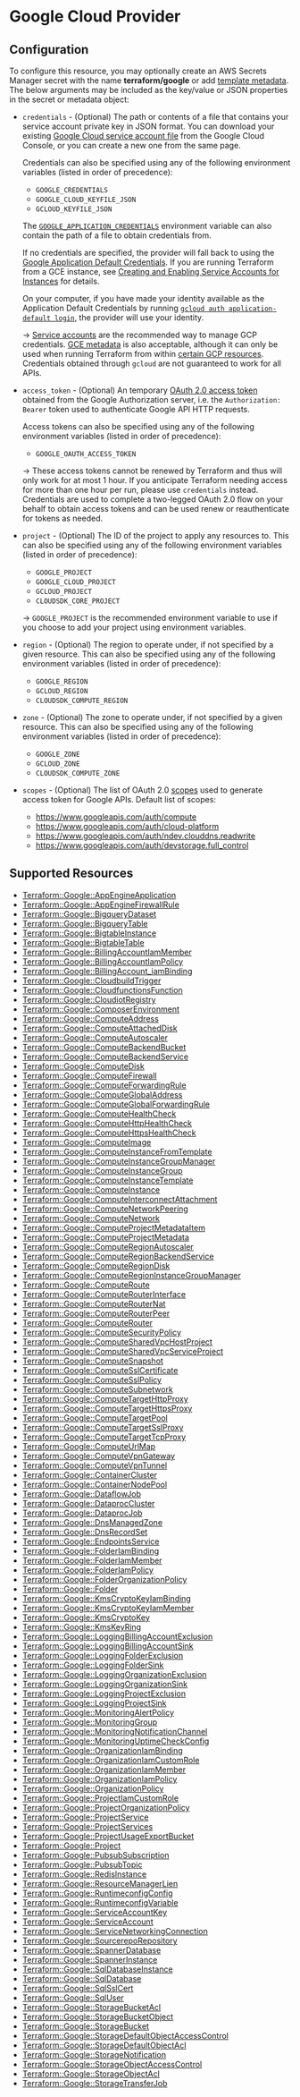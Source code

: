 # Google Cloud Provider

## Configuration

To configure this resource, you may optionally create an AWS Secrets Manager secret with the name **terraform/google** or add [template metadata](https://github.com/iann0036/tf-cfn-provider/blob/master/examples/metadata.yaml). The below arguments may be included as the key/value or JSON properties in the secret or metadata object:

* `credentials` - (Optional) The path or contents of a file that contains your
  service account private key in JSON format. You can download your existing
  [Google Cloud service account file] from the Google Cloud Console, or you can
  create a new one from the same page.

  Credentials can also be specified using any of the following environment
  variables (listed in order of precedence):

    * `GOOGLE_CREDENTIALS`
    * `GOOGLE_CLOUD_KEYFILE_JSON`
    * `GCLOUD_KEYFILE_JSON`

  The [`GOOGLE_APPLICATION_CREDENTIALS`][adc]
  environment variable can also contain the path of a file to obtain credentials
  from.

  If no credentials are specified, the provider will fall back to using the
  [Google Application Default Credentials][adc].
  If you are running Terraform from a GCE instance, see [Creating and Enabling
  Service Accounts for Instances][gce-service-account] for details.

  On your computer, if you have made your identity available as the
  Application Default Credentials by running [`gcloud auth application-default
  login`][gcloud adc], the provider will use your identity.

  -> [Service accounts][service accounts] are the recommended way
  to manage GCP credentials. [GCE metadata] is also acceptable, although it can
  only be used when running Terraform from within [certain GCP resources](https://cloud.google.com/docs/authentication/production#obtaining_credentials_on_compute_engine_kubernetes_engine_app_engine_flexible_environment_and_cloud_functions).
  Credentials obtained through `gcloud` are not guaranteed to work for all APIs.

* `access_token` - (Optional) An temporary [OAuth 2.0 access token](https://developers.google.com/identity/protocols/OAuth2)
  obtained from the Google Authorization server, i.e. the
  `Authorization: Bearer` token used to authenticate Google API HTTP requests.

  Access tokens can also be specified using any of the following environment
  variables (listed in order of precedence):

    * `GOOGLE_OAUTH_ACCESS_TOKEN`

  -> These access tokens cannot be renewed by Terraform and thus will only work for at most 1 hour. If you anticipate Terraform needing access for more than one hour per run, please use `credentials` instead. Credentials are used to complete a two-legged OAuth 2.0 flow on your behalf to obtain access tokens and can be used renew or reauthenticate for tokens as needed.

* `project` - (Optional) The ID of the project to apply any resources to.  This
  can also be specified using any of the following environment variables (listed
  in order of precedence):

    * `GOOGLE_PROJECT`
    * `GOOGLE_CLOUD_PROJECT`
    * `GCLOUD_PROJECT`
    * `CLOUDSDK_CORE_PROJECT`

    -> `GOOGLE_PROJECT` is the recommended environment variable to use if
    you choose to add your project using environment variables.

* `region` - (Optional) The region to operate under, if not specified by a given resource.
  This can also be specified using any of the following environment variables (listed in order of
  precedence):

    * `GOOGLE_REGION`
    * `GCLOUD_REGION`
    * `CLOUDSDK_COMPUTE_REGION`

* `zone` - (Optional) The zone to operate under, if not specified by a given resource.
  This can also be specified using any of the following environment variables (listed in order of
  precedence):

    * `GOOGLE_ZONE`
    * `GCLOUD_ZONE`
    * `CLOUDSDK_COMPUTE_ZONE`

* `scopes` - (Optional) The list of OAuth 2.0 [scopes] used to generate access token for Google APIs.
  Default list of scopes:
    * https://www.googleapis.com/auth/compute
    * https://www.googleapis.com/auth/cloud-platform
    * https://www.googleapis.com/auth/ndev.clouddns.readwrite
    * https://www.googleapis.com/auth/devstorage.full_control

[Google Cloud service account file]: https://console.cloud.google.com/apis/credentials/serviceaccountkey
[adc]: https://cloud.google.com/docs/authentication/production
[gce-service-account]: https://cloud.google.com/compute/docs/authentication
[gcloud adc]: https://cloud.google.com/sdk/gcloud/reference/auth/application-default/login
[service accounts]: https://cloud.google.com/docs/authentication/getting-started
[GCE metadata]: https://cloud.google.com/docs/authentication/production#obtaining_credentials_on_compute_engine_kubernetes_engine_app_engine_flexible_environment_and_cloud_functions
[scopes]: https://developers.google.com/identity/protocols/googlescopes


## Supported Resources

* [Terraform::Google::AppEngineApplication](AppEngineApplication.md)
* [Terraform::Google::AppEngineFirewallRule](AppEngineFirewallRule.md)
* [Terraform::Google::BigqueryDataset](BigqueryDataset.md)
* [Terraform::Google::BigqueryTable](BigqueryTable.md)
* [Terraform::Google::BigtableInstance](BigtableInstance.md)
* [Terraform::Google::BigtableTable](BigtableTable.md)
* [Terraform::Google::BillingAccountIamMember](BillingAccountIamMember.md)
* [Terraform::Google::BillingAccountIamPolicy](BillingAccountIamPolicy.md)
* [Terraform::Google::BillingAccount_iamBinding](BillingAccount_iamBinding.md)
* [Terraform::Google::CloudbuildTrigger](CloudbuildTrigger.md)
* [Terraform::Google::CloudfunctionsFunction](CloudfunctionsFunction.md)
* [Terraform::Google::CloudiotRegistry](CloudiotRegistry.md)
* [Terraform::Google::ComposerEnvironment](ComposerEnvironment.md)
* [Terraform::Google::ComputeAddress](ComputeAddress.md)
* [Terraform::Google::ComputeAttachedDisk](ComputeAttachedDisk.md)
* [Terraform::Google::ComputeAutoscaler](ComputeAutoscaler.md)
* [Terraform::Google::ComputeBackendBucket](ComputeBackendBucket.md)
* [Terraform::Google::ComputeBackendService](ComputeBackendService.md)
* [Terraform::Google::ComputeDisk](ComputeDisk.md)
* [Terraform::Google::ComputeFirewall](ComputeFirewall.md)
* [Terraform::Google::ComputeForwardingRule](ComputeForwardingRule.md)
* [Terraform::Google::ComputeGlobalAddress](ComputeGlobalAddress.md)
* [Terraform::Google::ComputeGlobalForwardingRule](ComputeGlobalForwardingRule.md)
* [Terraform::Google::ComputeHealthCheck](ComputeHealthCheck.md)
* [Terraform::Google::ComputeHttpHealthCheck](ComputeHttpHealthCheck.md)
* [Terraform::Google::ComputeHttpsHealthCheck](ComputeHttpsHealthCheck.md)
* [Terraform::Google::ComputeImage](ComputeImage.md)
* [Terraform::Google::ComputeInstanceFromTemplate](ComputeInstanceFromTemplate.md)
* [Terraform::Google::ComputeInstanceGroupManager](ComputeInstanceGroupManager.md)
* [Terraform::Google::ComputeInstanceGroup](ComputeInstanceGroup.md)
* [Terraform::Google::ComputeInstanceTemplate](ComputeInstanceTemplate.md)
* [Terraform::Google::ComputeInstance](ComputeInstance.md)
* [Terraform::Google::ComputeInterconnectAttachment](ComputeInterconnectAttachment.md)
* [Terraform::Google::ComputeNetworkPeering](ComputeNetworkPeering.md)
* [Terraform::Google::ComputeNetwork](ComputeNetwork.md)
* [Terraform::Google::ComputeProjectMetadataItem](ComputeProjectMetadataItem.md)
* [Terraform::Google::ComputeProjectMetadata](ComputeProjectMetadata.md)
* [Terraform::Google::ComputeRegionAutoscaler](ComputeRegionAutoscaler.md)
* [Terraform::Google::ComputeRegionBackendService](ComputeRegionBackendService.md)
* [Terraform::Google::ComputeRegionDisk](ComputeRegionDisk.md)
* [Terraform::Google::ComputeRegionInstanceGroupManager](ComputeRegionInstanceGroupManager.md)
* [Terraform::Google::ComputeRoute](ComputeRoute.md)
* [Terraform::Google::ComputeRouterInterface](ComputeRouterInterface.md)
* [Terraform::Google::ComputeRouterNat](ComputeRouterNat.md)
* [Terraform::Google::ComputeRouterPeer](ComputeRouterPeer.md)
* [Terraform::Google::ComputeRouter](ComputeRouter.md)
* [Terraform::Google::ComputeSecurityPolicy](ComputeSecurityPolicy.md)
* [Terraform::Google::ComputeSharedVpcHostProject](ComputeSharedVpcHostProject.md)
* [Terraform::Google::ComputeSharedVpcServiceProject](ComputeSharedVpcServiceProject.md)
* [Terraform::Google::ComputeSnapshot](ComputeSnapshot.md)
* [Terraform::Google::ComputeSslCertificate](ComputeSslCertificate.md)
* [Terraform::Google::ComputeSslPolicy](ComputeSslPolicy.md)
* [Terraform::Google::ComputeSubnetwork](ComputeSubnetwork.md)
* [Terraform::Google::ComputeTargetHttpProxy](ComputeTargetHttpProxy.md)
* [Terraform::Google::ComputeTargetHttpsProxy](ComputeTargetHttpsProxy.md)
* [Terraform::Google::ComputeTargetPool](ComputeTargetPool.md)
* [Terraform::Google::ComputeTargetSslProxy](ComputeTargetSslProxy.md)
* [Terraform::Google::ComputeTargetTcpProxy](ComputeTargetTcpProxy.md)
* [Terraform::Google::ComputeUrlMap](ComputeUrlMap.md)
* [Terraform::Google::ComputeVpnGateway](ComputeVpnGateway.md)
* [Terraform::Google::ComputeVpnTunnel](ComputeVpnTunnel.md)
* [Terraform::Google::ContainerCluster](ContainerCluster.md)
* [Terraform::Google::ContainerNodePool](ContainerNodePool.md)
* [Terraform::Google::DataflowJob](DataflowJob.md)
* [Terraform::Google::DataprocCluster](DataprocCluster.md)
* [Terraform::Google::DataprocJob](DataprocJob.md)
* [Terraform::Google::DnsManagedZone](DnsManagedZone.md)
* [Terraform::Google::DnsRecordSet](DnsRecordSet.md)
* [Terraform::Google::EndpointsService](EndpointsService.md)
* [Terraform::Google::FolderIamBinding](FolderIamBinding.md)
* [Terraform::Google::FolderIamMember](FolderIamMember.md)
* [Terraform::Google::FolderIamPolicy](FolderIamPolicy.md)
* [Terraform::Google::FolderOrganizationPolicy](FolderOrganizationPolicy.md)
* [Terraform::Google::Folder](Folder.md)
* [Terraform::Google::KmsCryptoKeyIamBinding](KmsCryptoKeyIamBinding.md)
* [Terraform::Google::KmsCryptoKeyIamMember](KmsCryptoKeyIamMember.md)
* [Terraform::Google::KmsCryptoKey](KmsCryptoKey.md)
* [Terraform::Google::KmsKeyRing](KmsKeyRing.md)
* [Terraform::Google::LoggingBillingAccountExclusion](LoggingBillingAccountExclusion.md)
* [Terraform::Google::LoggingBillingAccountSink](LoggingBillingAccountSink.md)
* [Terraform::Google::LoggingFolderExclusion](LoggingFolderExclusion.md)
* [Terraform::Google::LoggingFolderSink](LoggingFolderSink.md)
* [Terraform::Google::LoggingOrganizationExclusion](LoggingOrganizationExclusion.md)
* [Terraform::Google::LoggingOrganizationSink](LoggingOrganizationSink.md)
* [Terraform::Google::LoggingProjectExclusion](LoggingProjectExclusion.md)
* [Terraform::Google::LoggingProjectSink](LoggingProjectSink.md)
* [Terraform::Google::MonitoringAlertPolicy](MonitoringAlertPolicy.md)
* [Terraform::Google::MonitoringGroup](MonitoringGroup.md)
* [Terraform::Google::MonitoringNotificationChannel](MonitoringNotificationChannel.md)
* [Terraform::Google::MonitoringUptimeCheckConfig](MonitoringUptimeCheckConfig.md)
* [Terraform::Google::OrganizationIamBinding](OrganizationIamBinding.md)
* [Terraform::Google::OrganizationIamCustomRole](OrganizationIamCustomRole.md)
* [Terraform::Google::OrganizationIamMember](OrganizationIamMember.md)
* [Terraform::Google::OrganizationIamPolicy](OrganizationIamPolicy.md)
* [Terraform::Google::OrganizationPolicy](OrganizationPolicy.md)
* [Terraform::Google::ProjectIamCustomRole](ProjectIamCustomRole.md)
* [Terraform::Google::ProjectOrganizationPolicy](ProjectOrganizationPolicy.md)
* [Terraform::Google::ProjectService](ProjectService.md)
* [Terraform::Google::ProjectServices](ProjectServices.md)
* [Terraform::Google::ProjectUsageExportBucket](ProjectUsageExportBucket.md)
* [Terraform::Google::Project](Project.md)
* [Terraform::Google::PubsubSubscription](PubsubSubscription.md)
* [Terraform::Google::PubsubTopic](PubsubTopic.md)
* [Terraform::Google::RedisInstance](RedisInstance.md)
* [Terraform::Google::ResourceManagerLien](ResourceManagerLien.md)
* [Terraform::Google::RuntimeconfigConfig](RuntimeconfigConfig.md)
* [Terraform::Google::RuntimeconfigVariable](RuntimeconfigVariable.md)
* [Terraform::Google::ServiceAccountKey](ServiceAccountKey.md)
* [Terraform::Google::ServiceAccount](ServiceAccount.md)
* [Terraform::Google::ServiceNetworkingConnection](ServiceNetworkingConnection.md)
* [Terraform::Google::SourcerepoRepository](SourcerepoRepository.md)
* [Terraform::Google::SpannerDatabase](SpannerDatabase.md)
* [Terraform::Google::SpannerInstance](SpannerInstance.md)
* [Terraform::Google::SqlDatabaseInstance](SqlDatabaseInstance.md)
* [Terraform::Google::SqlDatabase](SqlDatabase.md)
* [Terraform::Google::SqlSslCert](SqlSslCert.md)
* [Terraform::Google::SqlUser](SqlUser.md)
* [Terraform::Google::StorageBucketAcl](StorageBucketAcl.md)
* [Terraform::Google::StorageBucketObject](StorageBucketObject.md)
* [Terraform::Google::StorageBucket](StorageBucket.md)
* [Terraform::Google::StorageDefaultObjectAccessControl](StorageDefaultObjectAccessControl.md)
* [Terraform::Google::StorageDefaultObjectAcl](StorageDefaultObjectAcl.md)
* [Terraform::Google::StorageNotification](StorageNotification.md)
* [Terraform::Google::StorageObjectAccessControl](StorageObjectAccessControl.md)
* [Terraform::Google::StorageObjectAcl](StorageObjectAcl.md)
* [Terraform::Google::StorageTransferJob](StorageTransferJob.md)